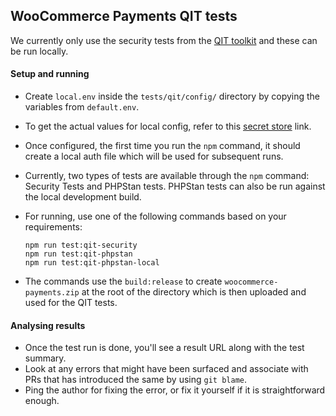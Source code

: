## WooCommerce Payments QIT tests

We currently only use the security tests from the [QIT toolkit](https://qit.woo.com/docs/) and these can be run locally.

#### Setup and running
- Create `local.env` inside the `tests/qit/config/` directory by copying the variables from `default.env`.
- To get the actual values for local config, refer to this [secret store](https://mc.a8c.com/secret-store/?secret_id=11043) link.
- Once configured, the first time you run the `npm` command, it should create a local auth file which will be used for subsequent runs.

- Currently, two types of tests are available through the `npm` command: Security Tests and PHPStan tests. PHPStan tests can also be run against the local development build.
- For running, use one of the following commands based on your requirements:
   ```
   npm run test:qit-security
   npm run test:qit-phpstan
   npm run test:qit-phpstan-local
   ```

- The commands use the `build:release` to create `woocommerce-payments.zip` at the root of the directory which is then uploaded and used for the QIT tests.


#### Analysing results
- Once the test run is done, you'll see a result URL along with the test summary.
- Look at any errors that might have been surfaced and associate with PRs that has introduced the same by using `git blame`.
- Ping the author for fixing the error, or fix it yourself if it is straightforward enough.
